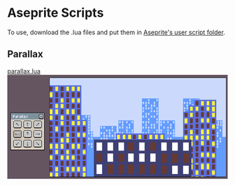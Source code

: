 # Aseprite Scripts

To use, download the .lua files and put them in [Aseprite's user script folder](https://community.aseprite.org/t/locate-user-scripts-folder/2170).

## Parallax

[parallax.lua](https://raw.githubusercontent.com/TekF/Aseprite-Scripts/master/parallax.lua)
![gif](https://github.com/TekF/Aseprite-Scripts/blob/master/demos/parallax%20demo.gif)
